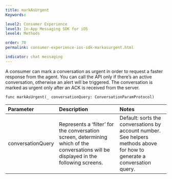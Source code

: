 ```yaml
---
title: markAsUrgent
Keywords:

level2: Consumer Experience
level3: In-App Messaging SDK for iOS
level4: Methods

order: 70
permalink: consumer-experience-ios-sdk-markasurgent.html

indicator: chat messaging
---
```


A consumer can mark a conversation as urgent in order to request a faster response from the agent. You can call the API only if there’s an active conversation, otherwise an alert will be triggered. The conversation is marked as urgent only after an ACK is received from the server. 

`func markAsUrgent(_ conversationQuery: ConversationParamProtocol)`

| Parameter | Description | Notes |
| :--- | :--- | :--- |
| conversationQuery | Represents a ‘filter’ for the conversation screen, determining which of the conversations will be displayed in the following screens. | Default: sorts the conversations by account number. <br> See helpers methods above for how to generate a conversation query. |
